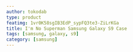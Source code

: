 ```yaml
---
author: tokodab
type: product
featimg: 1vr0K58sgIB3EdP_sypFQ3te3-ZiLrKGa
title: I'm No Superman Samsung Galaxy S9 Case
tags: [samsung, galaxy, s9]
category: [samsung]
---
```

